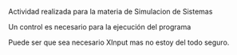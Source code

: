 Actividad realizada para la materia de Simulacion de Sistemas

Un control es necesario para la ejecución del programa

Puede ser que sea necesario XInput mas no estoy del todo seguro.
